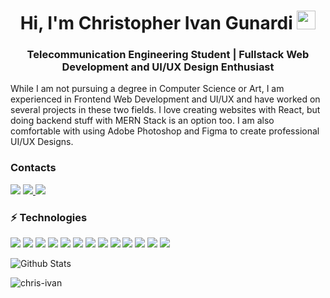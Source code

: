 <h1 align="center">Hi, I'm Christopher Ivan Gunardi <img src="https://raw.githubusercontent.com/aemmadi/aemmadi/master/wave.gif" width="30px"></h1>
<h3 align="center">Telecommunication Engineering Student | Fullstack Web Development and UI/UX Design Enthusiast</h3>

While I am not pursuing a degree in Computer Science or Art, I am experienced in Frontend Web Development and UI/UX and have worked on several projects in these two fields. I love creating websites with React, but doing backend stuff with MERN Stack is an option too. I am also comfortable with using Adobe Photoshop and Figma to create professional UI/UX Designs.

<h3>Contacts</h3>
<a href="https://www.linkedin.com/in/christopher-ivan-gunardi/"><img src="https://img.shields.io/badge/-christopher--ivan-blue?style=flat-square&logo=Linkedin&logoColor=white/"></a>
<a href="https://instagram.com/christopher.01__"><img src="https://img.shields.io/badge/-christopher.01____-333333?style=flat-square&logo=instagram&logoColor=white/">
<a href="mailto: gunardi.ivan@gmail.com"><img src="https://img.shields.io/badge/-gunardi.ivan@gmail.com-f6f6f6?style=flat-square&logo=Gmail&logoColor=white/"></a>
  
<h3>⚡ Technologies</h3>
<p>
<img src="https://img.shields.io/badge/-JavaScript-333333?style=flat-square&logo=javascript">
<img src="https://img.shields.io/badge/-Nodejs-333333?style=flat-square&logo=Node.js">
<img src="https://img.shields.io/badge/-Python-333333?style=flat-square&logo=Python">
<img src="https://img.shields.io/badge/-React-333333?style=flat-square&logo=react">
<img src="https://img.shields.io/badge/-HTML5-333333?style=flat-square&logo=html5&logoColor=white">
<img src="https://img.shields.io/badge/-CSS3-333333?style=flat-square&logo=css3">
<img src="https://img.shields.io/badge/-Bootstrap-333333?style=flat-square&logo=bootstrap">
<img src="https://img.shields.io/badge/-MongoDB-333333?style=flat-square&logo=mongodb">
<img src="https://img.shields.io/badge/-Git-333333?style=flat-square&logo=git">
<img src="https://img.shields.io/badge/-Netlify-333333?style=flat-square&logo=netlify">
<img src="https://img.shields.io/badge/-Photoshop-333333?style=flat-square&logo=adobe-photoshop&logoColor=white">
<img src="https://img.shields.io/badge/-Affinity Designer-333333?style=flat-square&logo=affinity-designer&logoColor=white">
<img src="https://img.shields.io/badge/-Figma-333333?style=flat-square&logo=figma">
</p>

![Github Stats](https://github-readme-stats.vercel.app/api?username=chris-ivan&count_private=true&theme=react&show_icons=true&include_all_commits=true)
<p><img align="center" src="https://github-readme-stats.vercel.app/api/top-langs/?username=chris-ivan&theme=react&layout=compact" alt="chris-ivan" /></p>
